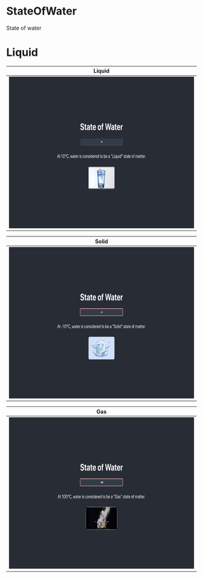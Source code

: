 # StateOfWater
State of water

# Liquid
 |       Liquid     |
|:-------------:|
| <img src="/design/Liquid.png" alt="drawing" height="400"/>|  

|  Solid  |      
|:----------:|
| <img src="/design/Solid.png" alt="drawing" height="400"/> |

|  Gas  |      
|:----------:|
| <img src="/design/Gas.png" alt="drawing" height="400"/> |
